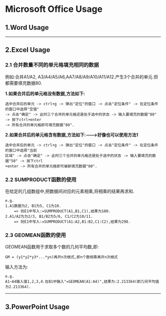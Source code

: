 # Microsoft Office Usage

## 1.Word Usage

***

## 2.Excel Usage

### 2.1 合并数量不同的单元格填充相同的数据

例如:合并A1/A2, A3/A4/A5/A6,AA7/A8/A9/A10/A11/A12.产生3个合并的单元.但都需要填充数据80.

**1.如果合并后的单元格没有数据,方法如下:**

	选中合并后的单元 -> ctrl+g -> 弹出"定位"的窗口 -> 点击"定位条件" -> 在定位条件的窗口中选择"空值"
	-> 点击"确定" -> 此时三个合并的单元格还是处于选中的状态 -> 输入要填充的数据"80" -> 按下ctrl+enter
	-> 所有合并的单元格即可填充数据"80".

**2.如果合并后的单元格含有数据,方法如下:--->好像也可以使用方法1**

	选中合并后的单元 -> ctrl+g -> 弹出"定位"的窗口 -> 点击"定位条件" -> 在定位条件的窗口中选择"当前
	区域" -> 点击"确定" -> 此时三个合并的单元格还是处于选中的状态 -> 输入要填充的数据"50" -> 按下ctrl
	+enter -> 所有合并的单元格即可被新填充数据"80".

### 2.2 SUMPRODUCT函数的使用

在给定的几组数组中,把数据间对应的元素相乘,将相乘的结果再求和.

	e.g.
	1.A1数据为2, B1为5, C1为10.
		=> 则E1中写入:=SUMPRODUCT(A1,B1,C1),结果为100.
	2.A1/A2为为2/3, B1/B2为5/6, C1/C2为10/11.
		=> 则E1中写入:=SUMPRODUCT(A1:A2,B1:B2,C1:C2),结果为298.

### 2.3 GEOMEAN函数的使用

GEOMEAN函数用于求取多个数的几何平均数,即:

	GM = (y1*y2*y3*...*yn)再开n次根式,即n个数相乘再开n次根式

输入方法为:

	e.g.
	A1~A4输入值1,2,3,4.在B1中输入"=GEOMEAN(A1:A4)",结果为:2.213364(即几何平均值为2.213364).

***

## 3.PowerPoint Usage